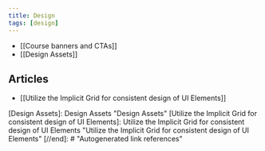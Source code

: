 ```yaml
---
title: Design
tags: [design]
---
```


- [[Course banners and CTAs]]
- [[Design Assets]]

## Articles

- [[Utilize the Implicit Grid for consistent design of UI Elements]]

[//begin]: # "Autogenerated link references for markdown compatibility"
[Design Assets]: Design Assets "Design Assets"
[Utilize the Implicit Grid for consistent design of UI Elements]: Utilize the Implicit Grid for consistent design of UI Elements "Utilize the Implicit Grid for consistent design of UI Elements"
[//end]: # "Autogenerated link references"